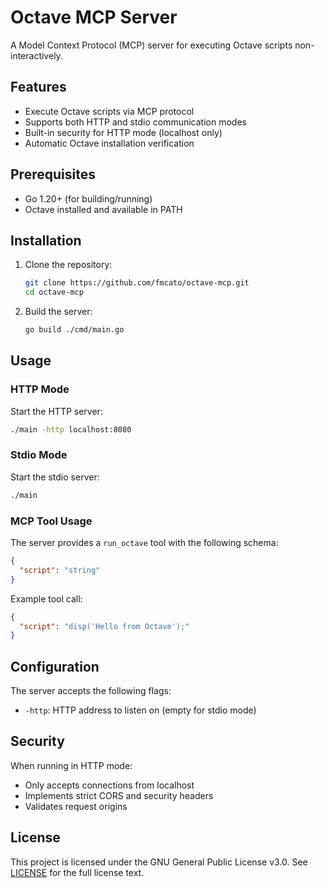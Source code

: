 # Octave MCP Server

A Model Context Protocol (MCP) server for executing Octave scripts non-interactively.

## Features

- Execute Octave scripts via MCP protocol
- Supports both HTTP and stdio communication modes
- Built-in security for HTTP mode (localhost only)
- Automatic Octave installation verification

## Prerequisites

- Go 1.20+ (for building/running)
- Octave installed and available in PATH

## Installation

1. Clone the repository:
   ```bash
   git clone https://github.com/fmcato/octave-mcp.git
   cd octave-mcp
   ```

2. Build the server:
   ```bash
   go build ./cmd/main.go
   ```

## Usage

### HTTP Mode

Start the HTTP server:
```bash
./main -http localhost:8080
```

### Stdio Mode

Start the stdio server:
```bash
./main
```

### MCP Tool Usage

The server provides a `run_octave` tool with the following schema:
```json
{
  "script": "string"
}
```

Example tool call:
```json
{
  "script": "disp('Hello from Octave');"
}
```

## Configuration

The server accepts the following flags:
- `-http`: HTTP address to listen on (empty for stdio mode)

## Security

When running in HTTP mode:
- Only accepts connections from localhost
- Implements strict CORS and security headers
- Validates request origins

## License

This project is licensed under the GNU General Public License v3.0. See [LICENSE](LICENSE) for the full license text.
